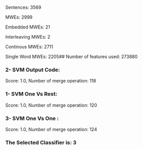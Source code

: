 Sentences: 3569

MWEs: 2999

Embedded MWEs: 21

Interleaving MWEs: 2

Continous MWEs: 2711

Single Word MWEs: 2205## Number of features used: 273880

### 2- SVM Output Code: 
Score: 1.0, Number of merge operation: 118
### 1- SVM One Vs Rest: 
Score: 1.0, Number of merge operation: 120
### 3- SVM One Vs One : 
Score: 1.0, Number of merge operation: 124
### The Selected Classifier is: 3
